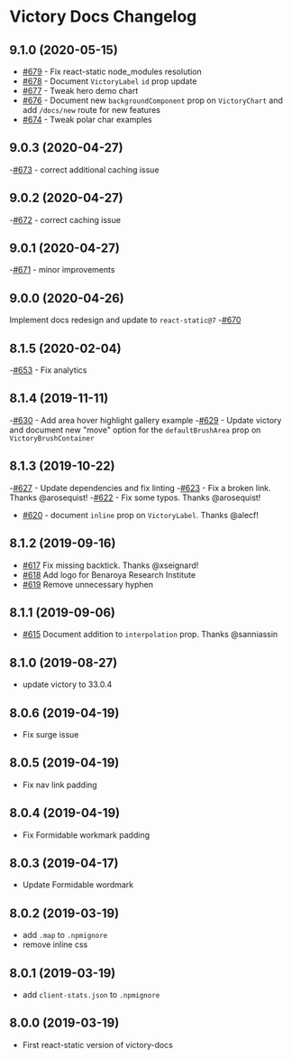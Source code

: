 # Victory Docs Changelog

## 9.1.0 (2020-05-15)


- [#679](https://github.com/FormidableLabs/victory-docs/pull/679) - Fix react-static node_modules resolution
- [#678](https://github.com/FormidableLabs/victory-docs/pull/678) - Document `VictoryLabel` `id` prop update
- [#677](https://github.com/FormidableLabs/victory-docs/pull/677) - Tweak hero demo chart
- [#676](https://github.com/FormidableLabs/victory-docs/pull/676) - Document new `backgroundComponent` prop on `VictoryChart` and add `/docs/new` route for new features
- [#674](https://github.com/FormidableLabs/victory-docs/pull/674) - Tweak polar char examples


## 9.0.3 (2020-04-27)

-[#673](https://github.com/FormidableLabs/victory-docs/pull/673) - correct additional caching issue


## 9.0.2 (2020-04-27)

-[#672](https://github.com/FormidableLabs/victory-docs/pull/672) - correct caching issue

## 9.0.1 (2020-04-27)

-[#671](https://github.com/FormidableLabs/victory-docs/pull/671) - minor improvements

## 9.0.0 (2020-04-26)

Implement docs redesign and update to `react-static@7`
-[#670](https://github.com/FormidableLabs/victory-docs/pull/670)

## 8.1.5 (2020-02-04)

-[#653](https://github.com/FormidableLabs/victory-docs/pull/653) - Fix analytics

## 8.1.4 (2019-11-11)

-[#630](https://github.com/FormidableLabs/victory-docs/pull/630) - Add area hover highlight gallery example
-[#629](https://github.com/FormidableLabs/victory-docs/pull/629) - Update victory and document new "move" option for the `defaultBrushArea` prop on `VictoryBrushContainer`

## 8.1.3 (2019-10-22)

-[#627](https://github.com/FormidableLabs/victory-docs/pull/627) - Update dependencies and fix linting
-[#623](https://github.com/FormidableLabs/victory-docs/pull/623) - Fix a broken link. Thanks @arosequist!
-[#622](https://github.com/FormidableLabs/victory-docs/pull/622) - Fix some typos. Thanks @arosequist!
- [#620](https://github.com/FormidableLabs/victory-docs/pull/620) - document `inline` prop on `VictoryLabel`. Thanks @alecf!

## 8.1.2 (2019-09-16)

- [#617](https://github.com/FormidableLabs/victory-docs/pull/617) Fix missing backtick. Thanks @xseignard!
- [#618](https://github.com/FormidableLabs/victory-docs/pull/618) Add logo for Benaroya Research Institute
- [#619](https://github.com/FormidableLabs/victory-docs/pull/619) Remove unnecessary hyphen

## 8.1.1 (2019-09-06)

 - [#615](https://github.com/FormidableLabs/victory-docs/pull/615) Document addition to `interpolation` prop. Thanks @sanniassin

## 8.1.0 (2019-08-27)

- update victory to 33.0.4

## 8.0.6 (2019-04-19)

- Fix surge issue

## 8.0.5 (2019-04-19)

- Fix nav link padding

## 8.0.4 (2019-04-19)

- Fix Formidable workmark padding

## 8.0.3 (2019-04-17)

- Update Formidable wordmark

## 8.0.2 (2019-03-19)

- add `.map` to `.npmignore`
- remove inline css

## 8.0.1 (2019-03-19)

- add `client-stats.json` to `.npmignore`

## 8.0.0 (2019-03-19)

- First react-static version of victory-docs
